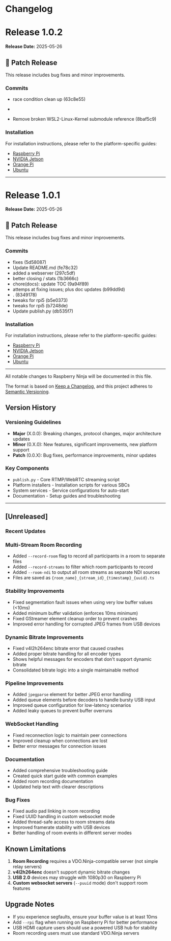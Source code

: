 # Changelog

# Release 1.0.2

**Release Date:** 2025-05-26

## 🐛 Patch Release

This release includes bug fixes and minor improvements.

### Commits

- race condition clean up (63c8e55)
- ``` fix(repo): Remove broken WSL2-Linux-Kernel submodule (b2ed98b)
- Remove broken WSL2-Linux-Kernel submodule reference (8baf5c9)

### Installation

For installation instructions, please refer to the platform-specific guides:
- [Raspberry Pi](./raspberry_pi/README.md)
- [NVIDIA Jetson](./nvidia_jetson/README.md)
- [Orange Pi](./orangepi/README.md)
- [Ubuntu](./ubuntu/README.md)


---

# Release 1.0.1

**Release Date:** 2025-05-26

## 🐛 Patch Release

This release includes bug fixes and minor improvements.

### Commits

- fixes (5d58087)
- Update README.md (fe78c32)
- added a webserver (297c5df)
- better closing /  stats (1b3666c)
- chore(docs): update TOC (9a94f89)
- attemps at fixing issues; plus doc updates (b99dd9d)
- . (8349178)
- tweaks for rpi5 (b5e0373)
- tweaks for rpi5 (b7248de)
- Update publish.py (db535f7)

### Installation

For installation instructions, please refer to the platform-specific guides:
- [Raspberry Pi](./raspberry_pi/README.md)
- [NVIDIA Jetson](./nvidia_jetson/README.md)
- [Orange Pi](./orangepi/README.md)
- [Ubuntu](./ubuntu/README.md)


---

All notable changes to Raspberry Ninja will be documented in this file.

The format is based on [Keep a Changelog](https://keepachangelog.com/en/1.0.0/),
and this project adheres to [Semantic Versioning](https://semver.org/spec/v2.0.0.html).

## Version History

### Versioning Guidelines

- **Major** (X.0.0): Breaking changes, protocol changes, major architecture updates
- **Minor** (0.X.0): New features, significant improvements, new platform support
- **Patch** (0.0.X): Bug fixes, performance improvements, minor updates

### Key Components

- `publish.py` - Core RTMP/WebRTC streaming script
- Platform installers - Installation scripts for various SBCs
- System services - Service configurations for auto-start
- Documentation - Setup guides and troubleshooting

---

<!-- New releases will be automatically added above this line -->

## [Unreleased]

### Recent Updates

### Multi-Stream Room Recording
- Added `--record-room` flag to record all participants in a room to separate files
- Added `--record-streams` to filter which room participants to record
- Added `--room-ndi` to output all room streams as separate NDI sources
- Files are saved as `{room_name}_{stream_id}_{timestamp}_{uuid}.ts`

### Stability Improvements
- Fixed segmentation fault issues when using very low buffer values (<10ms)
- Added minimum buffer validation (enforces 10ms minimum)
- Fixed GStreamer element cleanup order to prevent crashes
- Improved error handling for corrupted JPEG frames from USB devices

### Dynamic Bitrate Improvements
- Fixed v4l2h264enc bitrate error that caused crashes
- Added proper bitrate handling for all encoder types
- Shows helpful messages for encoders that don't support dynamic bitrate
- Consolidated bitrate logic into a single maintainable method

### Pipeline Improvements
- Added `jpegparse` element for better JPEG error handling
- Added queue elements before decoders to handle bursty USB input
- Improved queue configuration for low-latency scenarios
- Added leaky queues to prevent buffer overruns

### WebSocket Handling
- Fixed reconnection logic to maintain peer connections
- Improved cleanup when connections are lost
- Better error messages for connection issues

### Documentation
- Added comprehensive troubleshooting guide
- Created quick start guide with common examples
- Added room recording documentation
- Updated help text with clearer descriptions

### Bug Fixes
- Fixed audio pad linking in room recording
- Fixed UUID handling in custom websocket mode
- Added thread-safe access to room streams data
- Improved framerate stability with USB devices
- Better handling of room events in different server modes

## Known Limitations

1. **Room Recording** requires a VDO.Ninja-compatible server (not simple relay servers)
2. **v4l2h264enc** doesn't support dynamic bitrate changes
3. **USB 2.0** devices may struggle with 1080p30 on Raspberry Pi
4. **Custom websocket servers** (`--puuid` mode) don't support room features

## Upgrade Notes

- If you experience segfaults, ensure your buffer value is at least 10ms
- Add `--rpi` flag when running on Raspberry Pi for better performance
- USB HDMI capture users should use a powered USB hub for stability
- Room recording users must use standard VDO.Ninja servers
